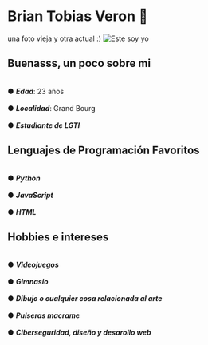 # Brian Tobias Veron 🐲
una foto vieja y otra actual :)
![Este soy yo](https://github.com/user-attachments/assets/213c973c-495f-453b-a935-f8a7f36c0ff8. "una foto vieja y otra actual :")
## Buenasss, un poco sobre mi
<br>● ***Edad***: 23 años<br>
<br>● ***Localidad***: Grand Bourg<br>
<br>● ***Estudiante de LGTI***<br>
## Lenguajes de Programación Favoritos
<br>● ***Python***<br>
<br>● ***JavaScript***<br>
<br>● ***HTML***<br>
## Hobbies e intereses
<br>● ***Videojuegos***<br>
<br>● ***Gimnasio***<br>
<br>● ***Dibujo o cualquier cosa relacionada al arte*** <br>
<br>● ***Pulseras macrame***<br>
<br>● ***Ciberseguridad, diseño y desarollo web***<br>
